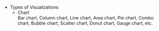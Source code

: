 * Types of Visualizations
  - Chart <br/>
     Bar chart, Column chart, Line chart, Area chart, Pie chart, Combo chart, Bubble chart, Scatter chart, Donut chart, Gauge chart, etc.
